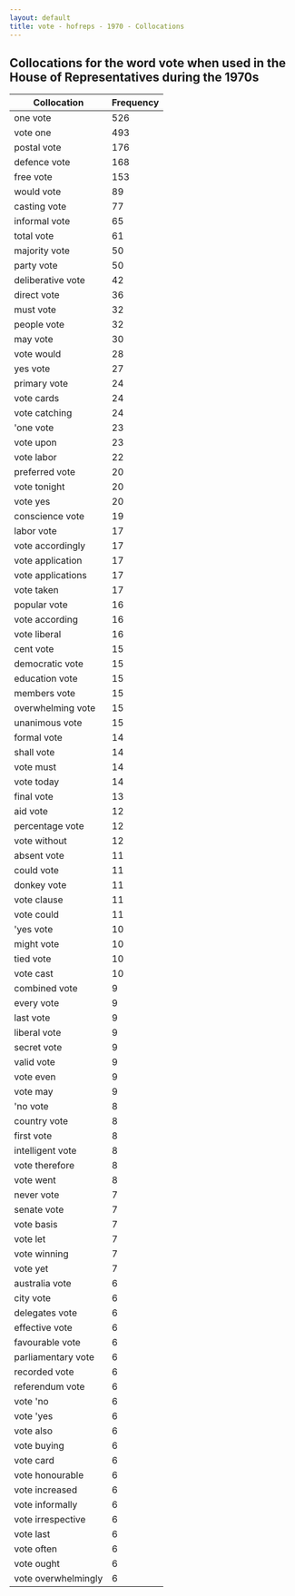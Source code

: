 ```yaml
---
layout: default
title: vote - hofreps - 1970 - Collocations
---
```

## Collocations for the word **vote** when used in the House of Representatives during the 1970s

| Collocation | Frequency |
|--------------|----------------|
|one vote|526|
|vote one|493|
|postal vote|176|
|defence vote|168|
|free vote|153|
|would vote|89|
|casting vote|77|
|informal vote|65|
|total vote|61|
|majority vote|50|
|party vote|50|
|deliberative vote|42|
|direct vote|36|
|must vote|32|
|people vote|32|
|may vote|30|
|vote would|28|
|yes vote|27|
|primary vote|24|
|vote cards|24|
|vote catching|24|
|'one vote|23|
|vote upon|23|
|vote labor|22|
|preferred vote|20|
|vote tonight|20|
|vote yes|20|
|conscience vote|19|
|labor vote|17|
|vote accordingly|17|
|vote application|17|
|vote applications|17|
|vote taken|17|
|popular vote|16|
|vote according|16|
|vote liberal|16|
|cent vote|15|
|democratic vote|15|
|education vote|15|
|members vote|15|
|overwhelming vote|15|
|unanimous vote|15|
|formal vote|14|
|shall vote|14|
|vote must|14|
|vote today|14|
|final vote|13|
|aid vote|12|
|percentage vote|12|
|vote without|12|
|absent vote|11|
|could vote|11|
|donkey vote|11|
|vote clause|11|
|vote could|11|
|'yes vote|10|
|might vote|10|
|tied vote|10|
|vote cast|10|
|combined vote|9|
|every vote|9|
|last vote|9|
|liberal vote|9|
|secret vote|9|
|valid vote|9|
|vote even|9|
|vote may|9|
|'no vote|8|
|country vote|8|
|first vote|8|
|intelligent vote|8|
|vote therefore|8|
|vote went|8|
|never vote|7|
|senate vote|7|
|vote basis|7|
|vote let|7|
|vote winning|7|
|vote yet|7|
|australia vote|6|
|city vote|6|
|delegates vote|6|
|effective vote|6|
|favourable vote|6|
|parliamentary vote|6|
|recorded vote|6|
|referendum vote|6|
|vote 'no|6|
|vote 'yes|6|
|vote also|6|
|vote buying|6|
|vote card|6|
|vote honourable|6|
|vote increased|6|
|vote informally|6|
|vote irrespective|6|
|vote last|6|
|vote often|6|
|vote ought|6|
|vote overwhelmingly|6|
